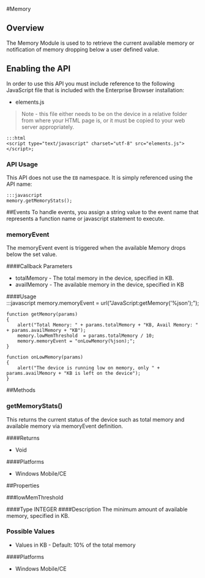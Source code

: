 #Memory


## Overview
The Memory Module is used to to retrieve the current available memory or notification of memory dropping below a user defined value.

## Enabling the API
In order to use this API you must include reference to the following JavaScript file that is included with the Enterprise Browser installation:

* elements.js 

> Note - this file either needs to be on the device in a relative folder from where your HTML page is, or it must be copied to your web server appropriately.

    :::html
    <script type="text/javascript" charset="utf-8" src="elements.js"></script>;


### API Usage
This API does not use the `EB` namespace. It is simply referenced using the API name:

	:::javascript
	memory.getMemoryStats();

##Events
To handle events, you assign a string value to the event name that represents a function name or javascript statement to execute.

### memoryEvent 
The memoryEvent event is triggered when the available Memory drops below the set value.

####Callback Parameters

* totalMemory - The total memory in the device, specified in KB.
* availMemory - The available memory in the device, specified in KB

####Usage  
	:::javascript
	memory.memoryEvent = url("JavaScript:getMemory('%json');");
  	
  	function getMemory(params)
    {
        alert("Total Memory: " + params.totalMemory + "KB, Avail Memory: " + params.availMemory + "KB");        
        memory.lowMemThreshold  = params.totalMemory / 10;
        memory.memoryEvent = "onLowMemory(%json);";     
    } 

    function onLowMemory(params)
    {
        alert("The device is running low on memory, only " + params.availMemory + "KB is left on the device");          
    }


##Methods

### getMemoryStats()
This returns the current status of the device such as total memory and available memory via memoryEvent definition.

####Returns
* Void

####Platforms

* Windows Mobile/CE

##Properties

###lowMemThreshold

####Type
<span class='text-info'>INTEGER</span> 
####Description
The minimum amount of available memory, specified in KB.

### Possible Values

* Values in KB - Default: 10% of the total memory 

####Platforms

* Windows Mobile/CE

